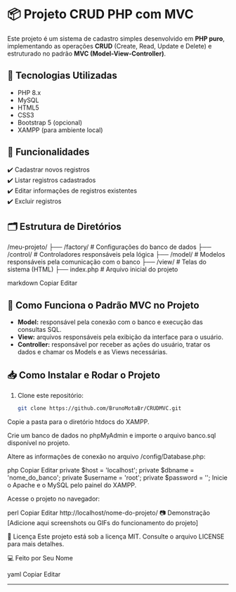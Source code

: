 # 📦 Projeto CRUD PHP com MVC

Este projeto é um sistema de cadastro simples desenvolvido em **PHP puro**, implementando as operações **CRUD** (Create, Read, Update e Delete) e estruturado no padrão **MVC (Model-View-Controller)**.

## 📌 Tecnologias Utilizadas

- PHP 8.x
- MySQL
- HTML5
- CSS3
- Bootstrap 5 (opcional)
- XAMPP (para ambiente local)

## 🎯 Funcionalidades

✔️ Cadastrar novos registros  
✔️ Listar registros cadastrados  
✔️ Editar informações de registros existentes  
✔️ Excluir registros  

## 🗂️ Estrutura de Diretórios

/meu-projeto/
├── /factory/ # Configurações do banco de dados
├── /control/ # Controladores responsáveis pela lógica
├── /model/ # Modelos responsáveis pela comunicação com o banco
├── /view/ # Telas do sistema (HTML)
├── index.php # Arquivo inicial do projeto

markdown
Copiar
Editar

## 📖 Como Funciona o Padrão MVC no Projeto

- **Model:** responsável pela conexão com o banco e execução das consultas SQL.  
- **View:** arquivos responsáveis pela exibição da interface para o usuário.  
- **Controller:** responsável por receber as ações do usuário, tratar os dados e chamar os Models e as Views necessárias.

## 📥 Como Instalar e Rodar o Projeto

1. Clone este repositório:
   ```bash
   git clone https://github.com/BrunoMotaBr/CRUDMVC.git
Copie a pasta para o diretório htdocs do XAMPP.

Crie um banco de dados no phpMyAdmin e importe o arquivo banco.sql disponível no projeto.

Altere as informações de conexão no arquivo /config/Database.php:

php
Copiar
Editar
private $host = 'localhost';
private $dbname = 'nome_do_banco';
private $username = 'root';
private $password = '';
Inicie o Apache e o MySQL pelo painel do XAMPP.

Acesse o projeto no navegador:

perl
Copiar
Editar
http://localhost/nome-do-projeto/
📷 Demonstração
[Adicione aqui screenshots ou GIFs do funcionamento do projeto]

📝 Licença
Este projeto está sob a licença MIT. Consulte o arquivo LICENSE para mais detalhes.

💻 Feito por Seu Nome

yaml
Copiar
Editar

---
